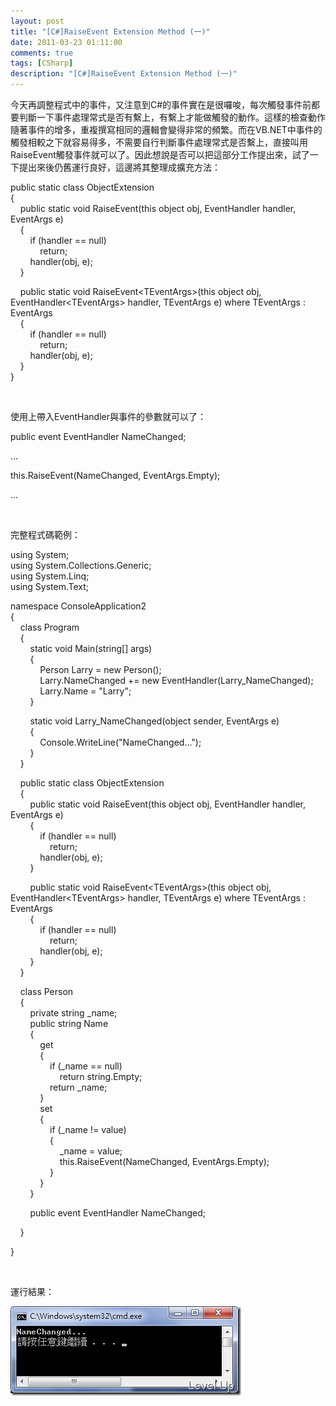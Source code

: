 ```yaml
---
layout: post
title: "[C#]RaiseEvent Extension Method (一)"
date: 2011-03-23 01:11:00
comments: true
tags: [CSharp]
description: "[C#]RaiseEvent Extension Method (一)"
---
```

<p>
	今天再調整程式中的事件，又注意到C#的事件實在是很囉唆，每次觸發事件前都要判斷一下事件處理常式是否有繫上，有繫上才能做觸發的動作。這樣的檢查動作隨著事件的增多，重複撰寫相同的邏輯會變得非常的頻繁。而在VB.NET中事件的觸發相較之下就容易得多，不需要自行判斷事件處理常式是否繫上，直接叫用RaiseEvent觸發事件就可以了。因此想說是否可以把這部分工作提出來，試了一下提出來後仍舊運行良好，這邊將其整理成擴充方法：</p>
<p>
	public static class ObjectExtension<br />
	{<br />
	    public static void RaiseEvent(this object obj, EventHandler handler, EventArgs e)<br />
	    {<br />
	        if (handler == null)<br />
	            return;<br />
	        handler(obj, e);<br />
	    }</p>
<p>
	    public static void RaiseEvent&lt;TEventArgs&gt;(this object obj, EventHandler&lt;TEventArgs&gt; handler, TEventArgs e) where TEventArgs : EventArgs<br />
	    {<br />
	        if (handler == null)<br />
	            return;<br />
	        handler(obj, e);<br />
	    }<br />
	}</p>
<p>
	 </p>
<p>
	使用上帶入EventHandler與事件的參數就可以了：</p>
<p>
	public event EventHandler NameChanged;</p>
<p>
	...</p>
<p>
	this.RaiseEvent(NameChanged, EventArgs.Empty);</p>
<p>
	...</p>
<p>
	 </p>
<p>
	完整程式碼範例：</p>
<p>
	using System;<br />
	using System.Collections.Generic;<br />
	using System.Linq;<br />
	using System.Text;</p>
<p>
	namespace ConsoleApplication2<br />
	{<br />
	    class Program<br />
	    {<br />
	        static void Main(string[] args)<br />
	        {<br />
	            Person Larry = new Person();<br />
	            Larry.NameChanged += new EventHandler(Larry_NameChanged);<br />
	            Larry.Name = "Larry";           <br />
	        }</p>
<p>
	        static void Larry_NameChanged(object sender, EventArgs e)<br />
	        {<br />
	            Console.WriteLine("NameChanged...");<br />
	        }<br />
	    }</p>
<p>
	    public static class ObjectExtension<br />
	    {<br />
	        public static void RaiseEvent(this object obj, EventHandler handler, EventArgs e)<br />
	        {<br />
	            if (handler == null)<br />
	                return;<br />
	            handler(obj, e);<br />
	        }</p>
<p>
	        public static void RaiseEvent&lt;TEventArgs&gt;(this object obj, EventHandler&lt;TEventArgs&gt; handler, TEventArgs e) where TEventArgs : EventArgs<br />
	        {<br />
	            if (handler == null)<br />
	                return;<br />
	            handler(obj, e);<br />
	        }<br />
	    }</p>
<p>
	    class Person<br />
	    {<br />
	        private string _name;<br />
	        public string Name<br />
	        {<br />
	            get<br />
	            {<br />
	                if (_name == null)<br />
	                    return string.Empty;<br />
	                return _name;<br />
	            }<br />
	            set<br />
	            {<br />
	                if (_name != value)<br />
	                {<br />
	                    _name = value;                     <br />
	                    this.RaiseEvent(NameChanged, EventArgs.Empty);<br />
	                }<br />
	            }<br />
	        }</p>
<p>
	        public event EventHandler NameChanged;</p>
<p>
	    }</p>
<p>
	}</p>
<p>
	 </p>
<p>
	運行結果：</p>
<p>
	<img alt="image" border="0" height="143" src="\images\posts\22028\image_thumb.png" style="border-bottom: 0px; border-left: 0px; border-top: 0px; border-right: 0px" width="369" /></p>
